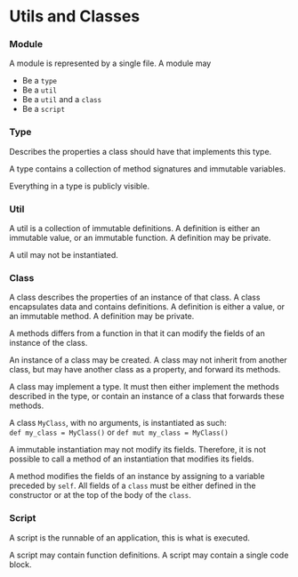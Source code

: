# Utils and Classes

### Module

A module is represented by a single file. A module may

* Be a `type`
* Be a `util`
* Be a `util` and a `class`
* Be a `script`

### Type

Describes the properties a class should have that implements this type.

A type contains a collection of method signatures and immutable variables.

Everything in a type is publicly visible.

### Util

A util is a collection of immutable definitions.
A definition is either an immutable value, or an immutable function.
A definition may be private.

A util may not be instantiated.

### Class

A class describes the properties of an instance of that class.
A class encapsulates data and contains definitions.
A definition is either a value, or an immutable method.
A definition may be private.

A methods differs from a function in that it can modify the fields of 
an instance of the class.

An instance of a class may be created.
A class may not inherit from another class, but may 
have another class as a property, and forward its methods.

A class may implement a type. It must then either implement the 
methods described in the type, or contain an instance of a class that 
forwards these methods.

A class `MyClass`, with no arguments, is instantiated as such:\
`def my_class = MyClass()` or `def mut my_class = MyClass()`

A immutable instantiation may not modify its fields. Therefore, it is
not possible to call a method of an instantiation that modifies its fields.

A method modifies the fields of an instance by assigning to a variable preceded
by `self`. All fields of a `class` must be either defined in the constructor
or at the top of the body of the `class`.

### Script

A script is the runnable of an application, this is what is executed.

A script may contain function definitions.
A script may contain a single code block.
